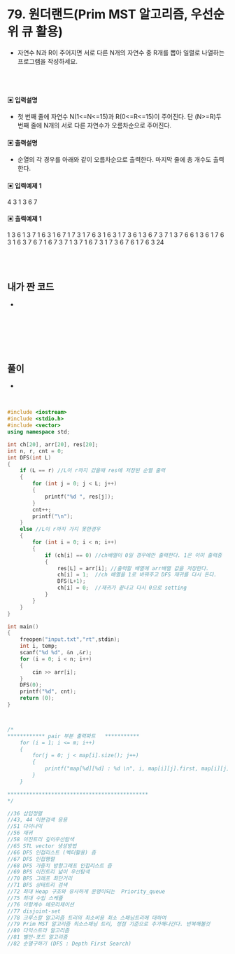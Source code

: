 # 79. 원더랜드(Prim MST 알고리즘, 우선순위 큐 활용)

* 자연수 N과 R이 주어지면 서로 다른 N개의 자연수 중 R개를 뽑아 일렬로 나열하는 프로그램을 작성하세요. 




<br/>
<br/>

#### ▣ 입력설명

* 첫 번째 줄에 자연수 N(1<=N<=15)과 R(0<=R<=15)이 주어진다. 단 (N>=R)두 번째 줄에 N개의 서로 다른 자연수가 오름차순으로 주어진다.





#### ▣ 출력설명

* 순열의 각 경우를 아래와 같이 오름차순으로 출력한다. 마지막 줄에 총 개수도 출력한다.



#### ▣ 입력예제 1
4 3
1 3 6 7





#### ▣ 출력예제 1
1 3 6
1 3 7
1 6 3
1 6 7
1 7 3
1 7 6
3 1 6
3 1 7
3 6 1
3 6 7
3 7 1
3 7 6
6 1 3
6 1 7
6 3 1
6 3 7
6 7 1
6 7 3
7 1 3
7 1 6
7 3 1
7 3 6
7 6 1
7 6 3
24


<br/>
<br/>


## 내가 짠 코드
* 

<br/>

```c++


```


<br><br> 

## 풀이
*  

<br/>

```c++
#include <iostream>
#include <stdio.h>
#include <vector>
using namespace std;

int ch[20], arr[20], res[20];
int n, r, cnt = 0;
int DFS(int L)
{
	if (L == r) //L이 r까지 갔을때 res에 저장된 순열 출력 
	{
		for (int j = 0; j < L; j++)
		{
			printf("%d ", res[j]);
		}
		cnt++;
		printf("\n");
	}
	else //L이 r까지 가지 못한경우 
	{
		for (int i = 0; i < n; i++)
		{
			if (ch[i] == 0) //ch배열이 0일 경우에만 출력한다. 1은 이미 출력중 
			{
				res[L] = arr[i]; //출력할 배열에 arr배열 값을 저장한다. 
				ch[i] = 1;	//ch 배열을 1로 바꿔주고 DFS 재귀를 다시 돈다. 
				DFS(L+1);
				ch[i] = 0;	//재귀가 끝나고 다시 0으로 setting 
			}
		}
	}
}

int main()
{
	freopen("input.txt","rt",stdin);
	int i, temp;
	scanf("%d %d", &n ,&r);
	for (i = 0; i < n; i++)
	{
		cin >> arr[i];
	}
	DFS(0);
	printf("%d", cnt);
	return (0);
} 



/*
************ pair 부분 출력파트   ***********
 	for (i = 1; i <= m; i++)
	{
		for(j = 0; j < map[i].size(); j++)
		{
			printf("map[%d][%d] : %d \n", i, map[i][j].first, map[i][j].second);
		}
	}

*********************************************
*/

//36 삽입정렬 
//43, 44 이분검색 응용 
//51 다이나믹 
//56 재귀
//58 이진트리 깊이우선탐색 
//65 STL vector 생성방법 
//66 DFS 인접리스트 (벡터활용) 즘 
//67 DFS 인접행렬 
//68 DFS 가중치 방향그래프 인접리스트 즘 
//69 BFS 이진트리 넓이 우선탐색 
//70 BFS 그래프 최단거리 
//71 BFS 상태트리 검색 
//72 최대 Heap 구조와 유사하게 운영이되는  Priority_queue
//75 최대 수입 스케쥴
//76 이항계수 메모리제이션 
//77 disjoint-set
//78 크루스칼 알고리즘 트리의 최소비용 최소 스패닝트리에 대하여
//79 Prim MST 알고리즘 최소스패닝 트리, 정점 기준으로 추가해나간다. 반복해볼것
//80 다익스트라 알고리즘
//81 벨만-포드 알고리즘
//82 순열구하기 (DFS : Depth First Search) 
```
